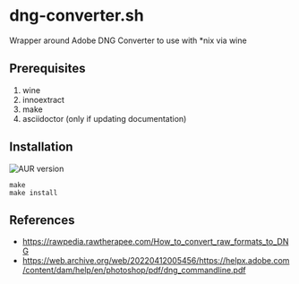 # dng-converter.sh

Wrapper around Adobe DNG Converter to use with *nix via wine

## Prerequisites

1. wine
2. innoextract
3. make
4. asciidoctor (only if updating documentation)

## Installation

![AUR version](https://img.shields.io/aur/version/dng?style=flat-square)


```shell
make
make install
```

## References

- https://rawpedia.rawtherapee.com/How_to_convert_raw_formats_to_DNG
- https://web.archive.org/web/20220412005456/https://helpx.adobe.com/content/dam/help/en/photoshop/pdf/dng_commandline.pdf
